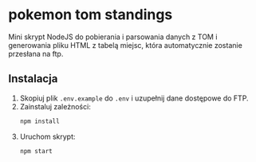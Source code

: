 # pokemon tom standings
Mini skrypt NodeJS do pobierania i parsowania danych z TOM i generowania pliku HTML z tabelą miejsc, która automatycznie zostanie przesłana na ftp.

## Instalacja
1. Skopiuj plik `.env.example` do `.env` i uzupełnij dane dostępowe do FTP.
2. Zainstaluj zależności:
   ```bash
   npm install
   ```
3. Uruchom skrypt:
   ```bash
   npm start
   ```